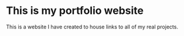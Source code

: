 # This is my portfolio website

This is a website I have created to house links to all of my real projects.

